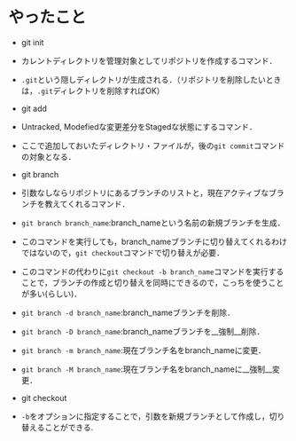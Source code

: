 # やったこと
- git init
 - カレントディレクトリを管理対象としてリポジトリを作成するコマンド．
 - ```.git```という隠しディレクトリが生成される．（リポジトリを削除したいときは，```.git```ディレクトリを削除すればOK）

- git add
 - Untracked, Modefiedな変更差分をStagedな状態にするコマンド．
 - ここで追加しておいたディレクトリ・ファイルが，後の```git commit```コマンドの対象となる．

- git branch
 - 引数なしならリポジトリにあるブランチのリストと，現在アクティブなブランチを教えてくれるコマンド．
 - ```git branch branch_name```:branch_nameという名前の新規ブランチを生成．
  - このコマンドを実行しても，branch_nameブランチに切り替えてくれるわけではないので，```git checkout```コマンドで切り替えが必要．
  - このコマンドの代わりに```git checkout -b branch_name```コマンドを実行することで，ブランチの作成と切り替えを同時にできるので，こっちを使うことが多い(らしい)．
 - ```git branch -d branch_name```:branch_nameブランチを削除．
 - ```git branch -D branch_name```:branch_nameブランチを__強制__削除．
 - ```git branch -m branch_name```:現在ブランチ名をbranch_nameに変更．
 - ```git branch -M branch_name```:現在ブランチ名をbranch_nameに__強制__変更．

- git checkout
 - ```-b```をオプションに指定することで，引数を新規ブランチとして作成し，切り替えることができる.

